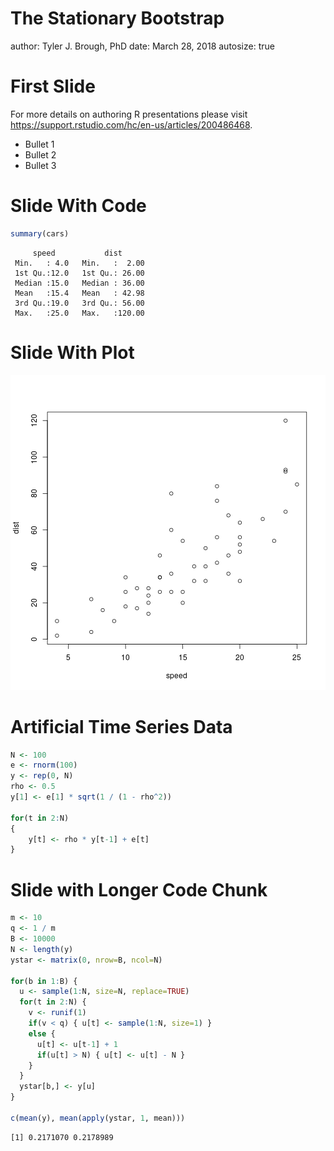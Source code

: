 The Stationary Bootstrap
========================================================
author: Tyler J. Brough, PhD
date: March 28, 2018
autosize: true

First Slide
========================================================

For more details on authoring R presentations please visit <https://support.rstudio.com/hc/en-us/articles/200486468>.

- Bullet 1
- Bullet 2
- Bullet 3

Slide With Code
========================================================


```r
summary(cars)
```

```
     speed           dist       
 Min.   : 4.0   Min.   :  2.00  
 1st Qu.:12.0   1st Qu.: 26.00  
 Median :15.0   Median : 36.00  
 Mean   :15.4   Mean   : 42.98  
 3rd Qu.:19.0   3rd Qu.: 56.00  
 Max.   :25.0   Max.   :120.00  
```

Slide With Plot
========================================================

![plot of chunk unnamed-chunk-2](Stat-Boot-figure/unnamed-chunk-2-1.png)


Artificial Time Series Data
========================================================


```r
N <- 100
e <- rnorm(100)
y <- rep(0, N)
rho <- 0.5
y[1] <- e[1] * sqrt(1 / (1 - rho^2))

for(t in 2:N)
{
    y[t] <- rho * y[t-1] + e[t]
}
```

Slide with Longer Code Chunk
========================================================


```r
m <- 10
q <- 1 / m
B <- 10000
N <- length(y)
ystar <- matrix(0, nrow=B, ncol=N)

for(b in 1:B) {
  u <- sample(1:N, size=N, replace=TRUE)
  for(t in 2:N) {
    v <- runif(1)
    if(v < q) { u[t] <- sample(1:N, size=1) }
    else {
      u[t] <- u[t-1] + 1
      if(u[t] > N) { u[t] <- u[t] - N }
    }
  }
  ystar[b,] <- y[u]
}

c(mean(y), mean(apply(ystar, 1, mean)))
```

```
[1] 0.2171070 0.2178989
```
